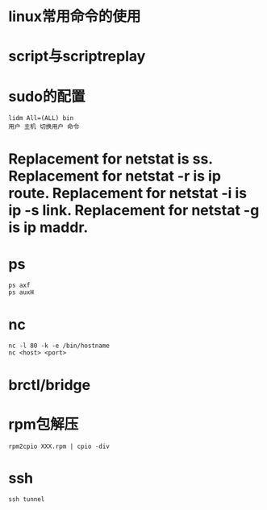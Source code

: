 # **linux常用命令的使用**

# script与scriptreplay


# sudo的配置
    lidm All=(ALL) bin
    用户 主机 切换用户 命令

#  Replacement for netstat is ss.  Replacement for netstat -r is ip route.  Replacement for netstat -i is ip -s link.  Replacement for netstat -g is ip maddr.

# ps
    ps axf
    ps auxH
    
# nc
    nc -l 80 -k -e /bin/hostname
    nc <host> <port>

# brctl/bridge

# rpm包解压
    rpm2cpio XXX.rpm | cpio -div

# ssh 
    ssh tunnel

